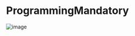 # ProgrammingMandatory

![image](https://user-images.githubusercontent.com/74189957/220206719-059a16b1-de49-40e7-a9d5-686a1acddef3.png=250x50)
